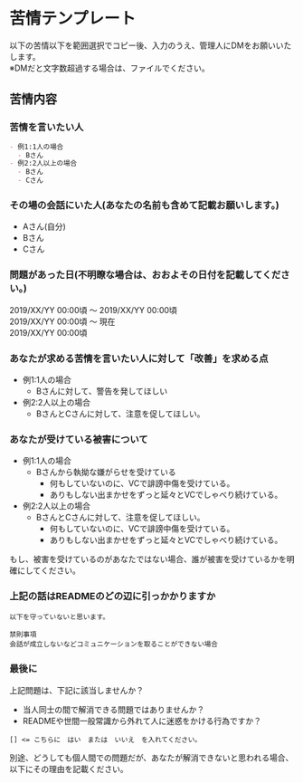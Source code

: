 # 苦情テンプレート

以下の苦情以下を範囲選択でコピー後、入力のうえ、管理人にDMをお願いいたします。  
※DMだと文字数超過する場合は、ファイルでください。

## 苦情内容

### 苦情を言いたい人

```md
- 例1:1人の場合
  - Bさん
- 例2:2人以上の場合
  - Bさん
  - Cさん
```

### その場の会話にいた人(あなたの名前も含めて記載お願いします。)

- Aさん(自分)
- Bさん
- Cさん

### 問題があった日(不明瞭な場合は、おおよその日付を記載してください。)

2019/XX/YY 00:00頃 ～ 2019/XX/YY 00:00頃  
2019/XX/YY 00:00頃 ～ 現在  
2019/XX/YY 00:00頃  

### あなたが求める苦情を言いたい人に対して「改善」を求める点

- 例1:1人の場合
  - Bさんに対して、警告を発してほしい
- 例2:2人以上の場合
  - BさんとCさんに対して、注意を促してほしい。

### あなたが受けている被害について

- 例1:1人の場合
  - Bさんから執拗な嫌がらせを受けている
    - 何もしていないのに、VCで誹謗中傷を受けている。
    - ありもしない出まかせをずっと延々とVCでしゃべり続けている。
- 例2:2人以上の場合
  - BさんとCさんに対して、注意を促してほしい。
    - 何もしていないのに、VCで誹謗中傷を受けている。
    - ありもしない出まかせをずっと延々とVCでしゃべり続けている。

もし、被害を受けているのがあなたではない場合、誰が被害を受けているかを明確にしてください。

### 上記の話はREADMEのどの辺に引っかかりますか

```text
以下を守っていないと思います。

禁則事項
会話が成立しないなどコミュニケーションを取ることができない場合
```

### 最後に

上記問題は、下記に該当しませんか？

- 当人同士の間で解消できる問題ではありませんか？
- READMEや世間一般常識から外れて人に迷惑をかける行為ですか？

```text
[] <= こちらに　はい　または　いいえ　を入れてください。
```

別途、どうしても個人間での問題だが、あなたが解消できないと思われる場合、以下にその理由を記載ください。
